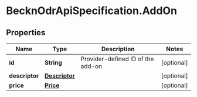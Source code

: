 # BecknOdrApiSpecification.AddOn

## Properties

Name | Type | Description | Notes
------------ | ------------- | ------------- | -------------
**id** | **String** | Provider-defined ID of the add-on | [optional] 
**descriptor** | [**Descriptor**](Descriptor.md) |  | [optional] 
**price** | [**Price**](Price.md) |  | [optional] 


